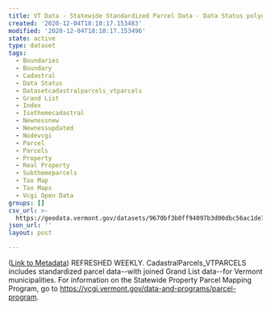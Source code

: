 ```yaml
---
title: VT Data - Statewide Standardized Parcel Data - Data Status polygons
created: '2020-12-04T18:18:17.153483'
modified: '2020-12-04T18:18:17.153496'
state: active
type: dataset
tags:
  - Boundaries
  - Boundary
  - Cadastral
  - Data Status
  - Datasetcadastralparcels_vtparcels
  - Grand List
  - Index
  - Isothemecadastral
  - Newnessnew
  - Newnessupdated
  - Nodevcgi
  - Parcel
  - Parcels
  - Property
  - Real Property
  - Subthemeparcels
  - Tax Map
  - Tax Maps
  - Vcgi Open Data
groups: []
csv_url: >-
  https://geodata.vermont.gov/datasets/9670bf3b0ff94097b3d00dbc56ac1de7_4.csv?outSR=%7B%22latestWkid%22%3A32145%2C%22wkid%22%3A32145%7D
json_url: ''
layout: post

---
```

(<a href='https://maps.vcgi.vermont.gov/gisdata/metadata/CadastralParcels_VTPARCELS.htm' rel='nofollow ugc' target='_blank'>Link to Metadata</a>) REFRESHED WEEKLY. CadastralParcels_VTPARCELS includes standardized parcel data--with joined Grand List data--for Vermont municipalities. For information on the Statewide Property Parcel Mapping Program, go to https://vcgi.vermont.gov/data-and-programs/parcel-program.
